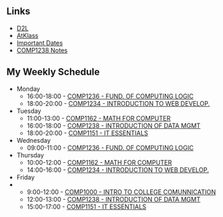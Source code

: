 ## Links
- [D2L](https://learn.georgebrown.ca)
- [AtKlass](https://app.atklass.com)
- [Important Dates](https://www.georgebrown.ca/current-students/important-dates?term=27246&category=131)
- [COMP1238 Notes](comp1238.md)
## My Weekly Schedule
- Monday
  - 16:00-18:00 - [COMP1236 - FUND. OF COMPUTING LOGIC](https://learn.georgebrown.ca/d2l/home/416378)
  - 18:00-20:00 - [COMP1234 - INTRODUCTION TO WEB DEVELOP.](https://learn.georgebrown.ca/d2l/home/416188)
- Tuesday
  - 11:00-13:00 - [COMP1162 - MATH FOR COMPUTER](https://learn.georgebrown.ca/d2l/home/405827)
  - 16:00-18:00 - [COMP1238 - INTRODUCTION OF DATA MGMT](https://learn.georgebrown.ca/d2l/home/412494)
  - 18:00-20:00 - [COMP1151 - IT ESSENTIALS](https://learn.georgebrown.ca/d2l/home/408352)
- Wednesday
  - 09:00-11:00 - [COMP1236 - FUND. OF COMPUTING LOGIC](https://learn.georgebrown.ca/d2l/home/416378)
- Thursday
  - 10:00-12:00 - [COMP1162 - MATH FOR COMPUTER](https://learn.georgebrown.ca/d2l/home/405827)
  - 14:00-16:00 - [COMP1234 - INTRODUCTION TO WEB DEVELOP.](https://learn.georgebrown.ca/d2l/home/416188)
- Friday
- - 9:00-12:00 - [COMP1000 - INTRO TO COLLEGE COMUNNICATION](https://learn.georgebrown.ca/d2l/home/397499)
  - 12:00-13:00 - [COMP1238 - INTRODUCTION OF DATA MGMT](https://learn.georgebrown.ca/d2l/home/412494)
  - 15:00-17:00 - [COMP1151 - IT ESSENTIALS](https://learn.georgebrown.ca/d2l/home/408352)
